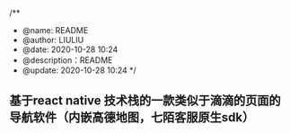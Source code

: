 /**
* @name: README
* @author: LIULIU
* @date: 2020-10-28 10:24
* @description：README
* @update: 2020-10-28 10:24
*/

## 基于react native 技术栈的一款类似于滴滴的页面的导航软件（内嵌高德地图，七陌客服原生sdk）
